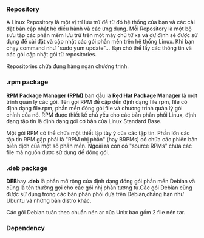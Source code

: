 ### Repository

A Linux Repository là một vị trí lưu trữ để từ đó hệ thống của bạn và các cài đặt bản cập nhật hệ điều hành và các ứng dụng. Mỗi Repository là một bộ sưu tập các phần mềm lưu trữ trên một máy chủ từ xa và dự định sẽ được sử dụng để cài đặt và cập nhật  các gói phần mền trên hệ thống Linux. Khi bạn chạy command như "sudo yum update"... Bạn chó thể lấy các thông tin và các gói cập nhật gói từ repositories.

Repositories chứa đựng hàng ngàn chương trình. 

### .rpm package

**RPM Package Manager (RPM)** ban đầu là **Red Hat Package Manager** là một trình quản lý các gói. Tên gọi RPM đề cập đến định dạng file.rpm, file có định dạng file.rpm, phần mền đóng gói file và chương trình quản lý gói chính của nó. RPM được thiết kế  chủ yếu cho các bản phân phối Linux, định dạng tập tin là định dạng gói cơ bản của Linux Standard Base.

Một gói RPM có thể chứa một thiết lập tùy ý của các tập tin. Phần lớn các tập tin RPM gặp phải là "RPM nhị phân" (hay BRPMs) có chứa các phiên bản biên dịch của một số phần mền. Ngoài ra còn có "source RPMs" chứa các file mã nguồn được sử dụng để đóng gói.

### .deb package 

**DEB**hay **.deb** là phần mở rộng của định dạng đóng gói phần mền Debian và cũng là tên thường gọi cho các gói nhị phân tương tự.Các gói Debian cũng được sử dụng trong các bản phân phối dựa trên Debian,chẳng hạn như Ubuntu và những bản distro khác.

Các gói Debian tuân theo chuẩn nén ar của Unix bao gồm 2 file nén tar.

### Dependency



